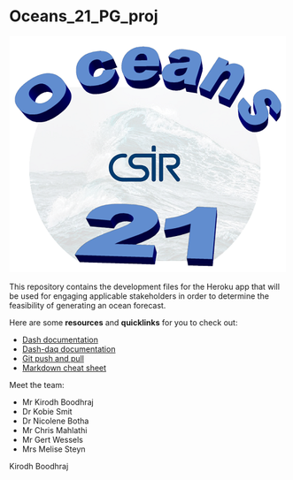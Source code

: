 # **Oceans_21_PG_proj**

![alt text](support/logo/oceans21logo_small.png "Oceans 21")


This repository contains the development files for the Heroku app that will be used for engaging applicable stakeholders in order to determine the feasibility of generating an ocean forecast.



Here are some **resources** and **quicklinks** for you to check out:
- [Dash documentation](https://dash.plot.ly/)
- [Dash-daq documentation](https://dash.plot.ly/dash-daq)
- [Git push and pull](https://gist.github.com/blackfalcon/8428401)
- [Markdown cheat sheet](https://github.com/adam-p/markdown-here/wiki/Markdown-Cheatsheet)


Meet the team:
* Mr Kirodh Boodhraj
* Dr Kobie Smit
* Dr Nicolene Botha
* Mr Chris Mahlathi
* Mr Gert Wessels
* Mrs Melise Steyn



Kirodh Boodhraj
